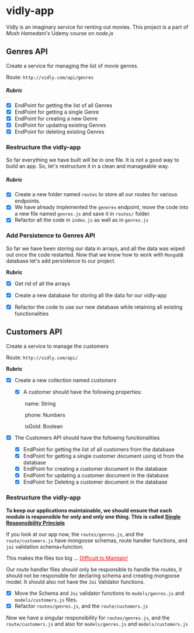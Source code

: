 # vidly-app

Vidly is an imaginary service for renting out movies. This project is a part of *Mosh Hamedani's* Udemy course on *node.js* 



## Genres API

Create a service for managing the list of movie genres. 

Route: `http://vidly.com/api/genres`

##### Rubric

- [x] EndPoint for getting the list of all Genres
- [x] EndPoint for getting a single Genre
- [x] EndPoint for creating a new Genre
- [x] EndPoint for updating existing Genres
- [x] EndPoint for deleting existing Genres

### Restructure the vidly-app

So far everything we have built will be in one file. It is not a good way to build an app. So, let's restructure it in a clean and manageable way.

##### Rubric

- [x] Create a new folder named `routes` to store all our routes for various endpoints.
- [x] We have already implemented the `generes` endpoint, move the code into a new file named `genres.js` and save it in `routes/` folder. 
- [x] Refactor all the code in `index.js` as well as in `genres.js`

### Add Persistence to Genres API

So far we have been storing our data in arrays, and all the data was wiped out once the code restarted. Now that we know how to work with `MongoDB` database let's add persistence to our project.

**Rubric**

- [x] Get rid of all the arrays
- [x] Create a new database for storing all the data for our vidly-app
- [x] Refactor the code to use our new database while retaining all existing functionalities



## Customers API

Create a service to manage the customers

Route: `http://vidly.com/api/`

**Rubric**

- [x] Create a new collection named *customers*

  - [x] A customer should have the following properties: 

    ​	name: String

    ​	phone: Numbers

    ​	isGold: Boolean

- [x] The Customers API should have the following functionalities

  - [x] EndPoint for getting the list of all customers from the database
  - [x] EndPoint for getting a single customer document using id from the database
  - [x] EndPoint for creating a customer document in the database
  - [x] EndPoint for updating a customer document in the database
  - [x] EndPoint for Deleting a customer document in the database

### Restructure the vidly-app

**To keep our applications maintainable, we should ensure that each module is responsible for only and only one thing. This is called <u>Single Responsibility Principle</u>**

If you look at our app now, the `routes/genres.js`, and the `route/customers.js` have mongoose schemas, route handler functions, and `joi` validation schema+function. 

This makes the files too big ... <span style="color:red"><u>Difficult to Maintain!</u></span> 

Our route handler files should only be responsible to handle the routes, it should not be responsible for declaring schema and creating mongoose model. It should also not have the `Joi` Validator functions.

- [x] Move the Schema and `Joi` validator functions to `models/genres.js` and `models/customers.js`  files.
- [x] Refactor  `routes/genres.js`, and the `route/customers.js`

Now we have a singular responsibility for  `routes/genres.js`, and the `route/customers.js` and also for `models/genres.js` and `models/customers.js`